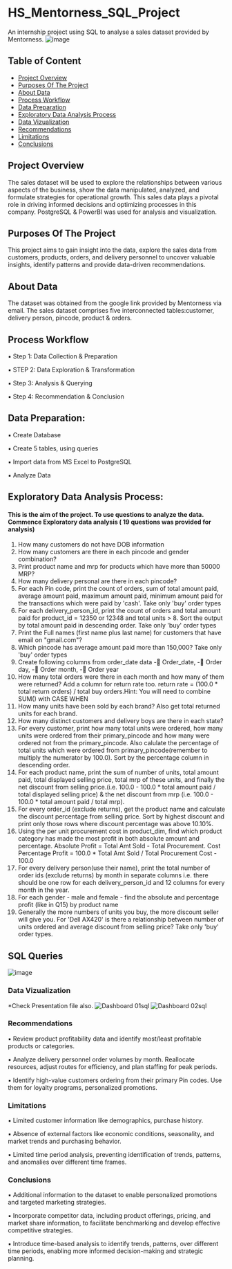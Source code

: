 # HS_Mentorness_SQL_Project
An internship project using SQL to analyse a sales dataset provided by Mentorness.
![image](https://github.com/hanifasalihu/HS_Mentorness_SQL_Project/assets/157046638/001a94d9-df2f-4efe-be12-9ea78b24dc5c)


## Table of Content

- [ Project Overview](#project-overview)
- [ Purposes Of The Project](#purposes-of-the-project)
- [About Data](#about-data)
- [Process Workflow](Process-Workflow)
- [Data Preparation](Data-Preparation)
- [Exploratory Data Analysis Process](#exploratory-data-analysis-process)
- [Data Vizualization](#data-vizualization)
- [Recommendations](#recommendations)
- [Limitations](#limitations)
- [Conclusions](#conclusions)


## Project Overview

The sales dataset will be used to explore the relationships between various aspects of the business, show the data manipulated, analyzed, and formulate strategies for operational growth.
This sales data plays a pivotal role in driving informed decisions and optimizing processes in this company. 
PostgreSQL & PowerBI was used for analysis and visualization.


## Purposes Of The Project

This project aims to gain insight into the data, explore the sales data from customers, products, orders, and delivery personnel to uncover valuable insights, identify patterns and provide data-driven recommendations. 

## About Data

The dataset was obtained from the google link provided by Mentorness via email. The sales dataset comprises five interconnected tables:customer, delivery person, pincode, product & orders.


## Process Workflow

▪ Step 1: Data Collection & Preparation

▪ STEP 2: Data Exploration & Transformation

▪ Step 3: Analysis & Querying

▪ Step 4: Recommendation & Conclusion


 ## **Data Preparation:**  

▪ Create Database

▪ Create 5 tables, using queries

▪ Import data from MS Excel to PostgreSQL

▪ Analyze Data



## **Exploratory Data Analysis Process:** 
#### This is the aim of the project. To use questions to analyze the data. Commence Exploratory data analysis ( 19 questions was provided for analysis)


1.  How many customers do not have DOB information
2.  How many customers are there in each pincode and gender combination?
3.  Print product name and mrp for products which have more than 50000 MRP?
4.  How many delivery personal are there in each pincode?
5.  For each Pin code, print the count of orders, sum of total amount paid, average amount paid,
    maximum amount paid, minimum amount paid for the transactions which were paid by 'cash'. Take only 'buy' order types
6.  For each delivery_person_id, print the count of orders and total amount paid for product_id = 12350 or 12348 and total units > 8. Sort the output by total amount paid       in descending order. Take only 'buy' order        types
7.  Print the Full names (first name plus last name) for customers that have email on "gmail.com"?
8.  Which pincode has average amount paid more than 150,000? Take only 'buy' order types
9.  Create following columns from order_date data - Order_date, - Order day, - Order month, - Order year
10. How many total orders were there in each month and how many of them were returned? Add a column for return rate too.
    return rate = (100.0 * total return orders) / total buy orders.Hint: You will need to combine SUM() with CASE WHEN
11. How many units have been sold by each brand? Also get total returned units for each brand.
12. How many distinct customers and delivery boys are there in each state?
13. For every customer, print how many total units were ordered, how many units were ordered from their primary_pincode and how many were ordered not from the
    primary_pincode. Also calulate the percentage of total units which were ordered from primary_pincode(remember to multiply the numerator by 100.0).
    Sort by the percentage column in descending order.
14. For each product name, print the sum of number of units, total amount paid, total displayed selling price, total mrp of these units, 
    and finally the net discount from selling price.(i.e. 100.0 - 100.0 * total amount paid / total displayed selling price) &
    the net discount from mrp (i.e. 100.0 - 100.0 * total amount paid / total mrp).
15. For every order_id (exclude returns), get the product name and calculate the discount percentage from selling price. 
    Sort by highest discount and print only those rows where discount percentage was above 10.10%.
16. Using the per unit procurement cost in product_dim, find which product category has made the most profit in both absolute amount and percentage. Absolute Profit =           Total Amt Sold - Total Procurement. Cost          Percentage Profit = 100.0 * Total Amt Sold / Total Procurement Cost - 100.0
17. For every delivery person(use their name), print the total number of order ids (exclude returns) by month in separate columns
    i.e. there should be one row for each delivery_person_id and 12 columns for every month in the year.
18. For each gender - male and female - find the absolute and percentage profit (like in Q15) by product name
19. Generally the more numbers of units you buy, the more discount seller will give you.
    For 'Dell AX420' is there a relationship between number of units ordered and average discount from selling price? Take only 'buy' order types.


## SQL Queries

![image](https://github.com/hanifasalihu/HS_Mentorness_SQL_Project/assets/157046638/27280120-00fc-400b-b9f7-8fe0c89631f5)



### Data Vizualization
 *Check Presentation file also.
 ![Dashboard 01sql](https://github.com/hanifasalihu/HS_Mentorness_SQL_Project/assets/157046638/0e49b366-910d-42e8-9425-27655905d830)
 ![Dashboard 02sql](https://github.com/hanifasalihu/HS_Mentorness_SQL_Project/assets/157046638/8708a8a8-e22e-47f6-a72b-a592620a2ce6)


### Recommendations

▪ Review product profitability data and identify most/least profitable products or categories.

▪ Analyze delivery personnel order volumes by month. Reallocate resources, adjust routes for efficiency, and plan staffing for peak periods.

▪ Identify high-value customers ordering from their primary Pin codes. Use them for loyalty programs, personalized promotions.


### Limitations

▪ Limited customer information like demographics, purchase history.

▪ Absence of external factors like economic conditions, seasonality, and market trends and purchasing behavior.

▪ Limited time period analysis, preventing identification of trends, patterns, and anomalies over different time frames.


### Conclusions

▪ Additional information to the dataset to enable personalized promotions and targeted marketing strategies.

▪ Incorporate competitor data, including product offerings, pricing, and market share information, to facilitate benchmarking and develop effective competitive strategies.

▪ Introduce time-based analysis to identify trends, patterns, over different time periods, enabling more informed decision-making and strategic planning.



